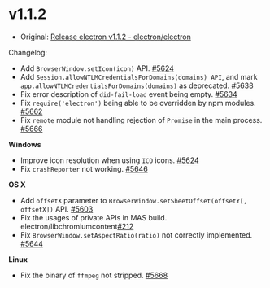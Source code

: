 # v1.1.2

* Original: [Release electron v1.1.2 - electron/electron](https://github.com/electron/electron/releases/tag/v1.1.2)

Changelog:

* Add `BrowserWindow.setIcon(icon)` API. [#5624](https://github.com/electron/electron/pull/5624)
* Add `Session.allowNTLMCredentialsForDomains(domains) API`, and mark `app.allowNTLMCredentialsForDomains(domains)` as deprecated. [#5638](https://github.com/electron/electron/pull/5638)
* Fix error description of `did-fail-load` event being empty. [#5634](https://github.com/electron/electron/pull/5634)
* Fix `require('electron')` being able to be overridden by npm modules. [#5662](https://github.com/electron/electron/pull/5662)
* Fix `remote` module not handling rejection of `Promise` in the main process. [#5666](https://github.com/electron/electron/pull/5666)

**Windows**

* Improve icon resolution when using `ICO` icons. [#5624](https://github.com/electron/electron/pull/5624)
* Fix `crashReporter` not working. [#5646](https://github.com/electron/electron/pull/5646)

**OS X**

* Add `offsetX` parameter to `BrowserWindow.setSheetOffset(offsetY[, offsetX])` API. [#5603](https://github.com/electron/electron/pull/5603)
* Fix the usages of private APIs in MAS build. electron/libchromiumcontent[#212](https://github.com/electron/electron/pull/212)
* Fix `BrowserWindow.setAspectRatio(ratio)` not correctly implemented. [#5644](https://github.com/electron/electron/pull/5644)

**Linux**

* Fix the binary of `ffmpeg` not stripped. [#5668](https://github.com/electron/electron/pull/5668)
